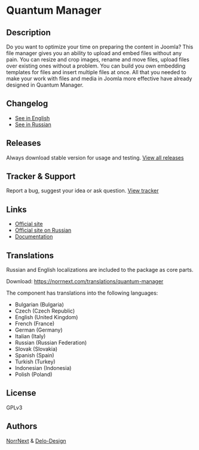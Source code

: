 # Quantum Manager

## Description
Do you want to optimize your time on preparing the content in Joomla? This file manager gives you an ability to upload and embed files without any pain. You can resize and crop images, rename and move files, upload files over existing ones without a problem. You can build you own embedding templates for files and insert multiple files at once. All that you needed to make your work with files and media in Joomla more effective have already designed in Quantum Manager.

## Changelog
- [See in English]([https://github.com/Quantum-Manager/start/blob/master/ru.changelog.md](https://norrnext.com/support/changelogs/quantum-manager))
- [See in Russian](https://github.com/Quantum-Manager/start/blob/master/ru.changelog.md)

## Releases
Always download stable version for usage and testing.
[View all releases](https://github.com/Quantum-Manager/start/releases)

## Tracker & Support
Report a bug, suggest your idea or ask question.
[View tracker](https://github.com/Quantum-Manager/tracker)

## Links
- [Official site](https://www.norrnext.com/quantum-manager)
- [Official site on Russian](https://hika.su/rasshireniya/quantum-manager)
- [Documentation](https://www.norrnext.com/docs/joomla-extensions/quantum-manager)

## Translations
Russian and English localizations are included to the package as core parts.

Download: https://norrnext.com/translations/quantum-manager

The component has translations into the following languages:
- Bulgarian (Bulgaria)	
- Czech (Czech Republic)
- English (United Kingdom)	
- French (France)
- German (Germany)
- Italian (Italy)
- Russian (Russian Federation)	
- Slovak (Slovakia)	
- Spanish (Spain)	
- Turkish (Turkey)	
- Indonesian (Indonesia)	
- Polish (Poland)

## License
GPLv3

## Authors
[NorrNext](https://www.norrnext.com) & [Delo-Design](https://delo-design.ru)

